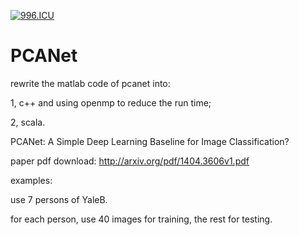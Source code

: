 [![996.ICU](https://img.shields.io/badge/link-996.icu-red.svg)](https://996.icu/#/en_US)

PCANet
======

rewrite the matlab code of pcanet into:

1, c++ and using openmp to reduce the run time;

2, scala.

PCANet: A Simple Deep Learning Baseline for Image Classification?

paper pdf download: http://arxiv.org/pdf/1404.3606v1.pdf


examples:

use 7 persons of YaleB.

for each person, use 40 images for training, the rest for testing.

